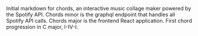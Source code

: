 Initial markdown for chords, an interactive music collage maker powered by the Spotify API. Chords minor is the graphql endpoint that handles all Spotify API calls. Chords major is the frontend React application. First chord progression in C major, I-IV-I.